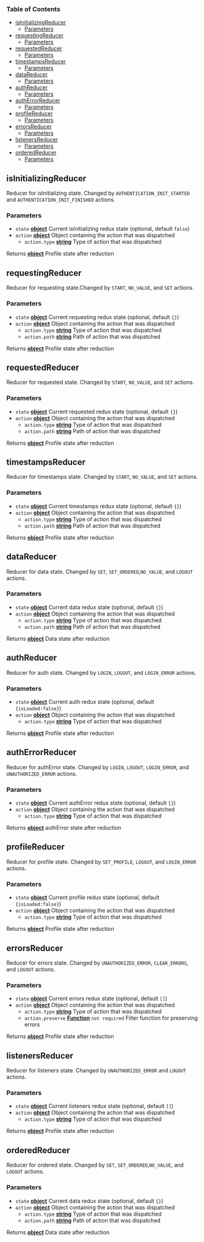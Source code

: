 <!-- Generated by documentation.js. Update this documentation by updating the source code. -->

### Table of Contents

-   [isInitializingReducer][1]
    -   [Parameters][2]
-   [requestingReducer][3]
    -   [Parameters][4]
-   [requestedReducer][5]
    -   [Parameters][6]
-   [timestampsReducer][7]
    -   [Parameters][8]
-   [dataReducer][9]
    -   [Parameters][10]
-   [authReducer][11]
    -   [Parameters][12]
-   [authErrorReducer][13]
    -   [Parameters][14]
-   [profileReducer][15]
    -   [Parameters][16]
-   [errorsReducer][17]
    -   [Parameters][18]
-   [listenersReducer][19]
    -   [Parameters][20]
-   [orderedReducer][21]
    -   [Parameters][22]

## isInitializingReducer

Reducer for isInitializing state. Changed by `AUTHENTICATION_INIT_STARTED`
and `AUTHENTICATION_INIT_FINISHED` actions.

### Parameters

-   `state` **[object][23]** Current isInitializing redux state (optional, default `false`)
-   `action` **[object][23]** Object containing the action that was dispatched
    -   `action.type` **[string][24]** Type of action that was dispatched

Returns **[object][23]** Profile state after reduction

## requestingReducer

Reducer for requesting state.Changed by `START`, `NO_VALUE`, and `SET` actions.

### Parameters

-   `state` **[object][23]** Current requesting redux state (optional, default `{}`)
-   `action` **[object][23]** Object containing the action that was dispatched
    -   `action.type` **[string][24]** Type of action that was dispatched
    -   `action.path` **[string][24]** Path of action that was dispatched

Returns **[object][23]** Profile state after reduction

## requestedReducer

Reducer for requested state. Changed by `START`, `NO_VALUE`, and `SET` actions.

### Parameters

-   `state` **[object][23]** Current requested redux state (optional, default `{}`)
-   `action` **[object][23]** Object containing the action that was dispatched
    -   `action.type` **[string][24]** Type of action that was dispatched
    -   `action.path` **[string][24]** Path of action that was dispatched

Returns **[object][23]** Profile state after reduction

## timestampsReducer

Reducer for timestamps state. Changed by `START`, `NO_VALUE`, and `SET` actions.

### Parameters

-   `state` **[object][23]** Current timestamps redux state (optional, default `{}`)
-   `action` **[object][23]** Object containing the action that was dispatched
    -   `action.type` **[string][24]** Type of action that was dispatched
    -   `action.path` **[string][24]** Path of action that was dispatched

Returns **[object][23]** Profile state after reduction

## dataReducer

Reducer for data state. Changed by `SET`, `SET_ORDERED`,`NO_VALUE`, and
`LOGOUT` actions.

### Parameters

-   `state` **[object][23]** Current data redux state (optional, default `{}`)
-   `action` **[object][23]** Object containing the action that was dispatched
    -   `action.type` **[string][24]** Type of action that was dispatched
    -   `action.path` **[string][24]** Path of action that was dispatched

Returns **[object][23]** Data state after reduction

## authReducer

Reducer for auth state. Changed by `LOGIN`, `LOGOUT`, and `LOGIN_ERROR` actions.

### Parameters

-   `state` **[object][23]** Current auth redux state (optional, default `{isLoaded:false}`)
-   `action` **[object][23]** Object containing the action that was dispatched
    -   `action.type` **[string][24]** Type of action that was dispatched

Returns **[object][23]** Profile state after reduction

## authErrorReducer

Reducer for authError state. Changed by `LOGIN`, `LOGOUT`, `LOGIN_ERROR`, and
`UNAUTHORIZED_ERROR` actions.

### Parameters

-   `state` **[object][23]** Current authError redux state (optional, default `{}`)
-   `action` **[object][23]** Object containing the action that was dispatched
    -   `action.type` **[string][24]** Type of action that was dispatched

Returns **[object][23]** authError state after reduction

## profileReducer

Reducer for profile state. Changed by `SET_PROFILE`, `LOGOUT`, and
`LOGIN_ERROR` actions.

### Parameters

-   `state` **[object][23]** Current profile redux state (optional, default `{isLoaded:false}`)
-   `action` **[object][23]** Object containing the action that was dispatched
    -   `action.type` **[string][24]** Type of action that was dispatched

Returns **[object][23]** Profile state after reduction

## errorsReducer

Reducer for errors state. Changed by `UNAUTHORIZED_ERROR`, `CLEAR_ERRORS`,
and `LOGOUT` actions.

### Parameters

-   `state` **[object][23]** Current errors redux state (optional, default `[]`)
-   `action` **[object][23]** Object containing the action that was dispatched
    -   `action.type` **[string][24]** Type of action that was dispatched
    -   `action.preserve` **[Function][25]** `not required` Filter function for
        preserving errors

Returns **[object][23]** Profile state after reduction

## listenersReducer

Reducer for listeners state. Changed by `UNAUTHORIZED_ERROR`
and `LOGOUT` actions.

### Parameters

-   `state` **[object][23]** Current listeners redux state (optional, default `[]`)
-   `action` **[object][23]** Object containing the action that was dispatched
    -   `action.type` **[string][24]** Type of action that was dispatched

Returns **[object][23]** Profile state after reduction

## orderedReducer

Reducer for ordered state. Changed by `SET`, `SET_ORDERED`,`NO_VALUE`, and
`LOGOUT` actions.

### Parameters

-   `state` **[object][23]** Current data redux state (optional, default `{}`)
-   `action` **[object][23]** Object containing the action that was dispatched
    -   `action.type` **[string][24]** Type of action that was dispatched
    -   `action.path` **[string][24]** Path of action that was dispatched

Returns **[object][23]** Data state after reduction

[1]: #isinitializingreducer

[2]: #parameters

[3]: #requestingreducer

[4]: #parameters-1

[5]: #requestedreducer

[6]: #parameters-2

[7]: #timestampsreducer

[8]: #parameters-3

[9]: #datareducer

[10]: #parameters-4

[11]: #authreducer

[12]: #parameters-5

[13]: #autherrorreducer

[14]: #parameters-6

[15]: #profilereducer

[16]: #parameters-7

[17]: #errorsreducer

[18]: #parameters-8

[19]: #listenersreducer

[20]: #parameters-9

[21]: #orderedreducer

[22]: #parameters-10

[23]: https://developer.mozilla.org/docs/Web/JavaScript/Reference/Global_Objects/Object

[24]: https://developer.mozilla.org/docs/Web/JavaScript/Reference/Global_Objects/String

[25]: https://developer.mozilla.org/docs/Web/JavaScript/Reference/Statements/function
